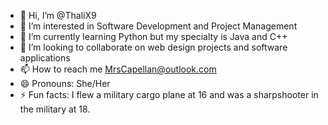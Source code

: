 - 👋 Hi, I’m @ThaliX9
- 👀 I’m interested in Software Development and Project Management
- 🌱 I’m currently learning Python but my specialty is Java and C++ 
- 💞️ I’m looking to collaborate on web design projects and software applications
- 📫 How to reach me MrsCapellan@outlook.com
- 😄 Pronouns: She/Her
- ⚡ Fun facts: I flew a military cargo plane at 16 and was a sharpshooter in the military at 18.  

<!---
ThaliX9/ThaliX9 is a ✨ special ✨ repository because its `README.md` (this file) appears on your GitHub profile.
You can click the Preview link to take a look at your changes.
--->
